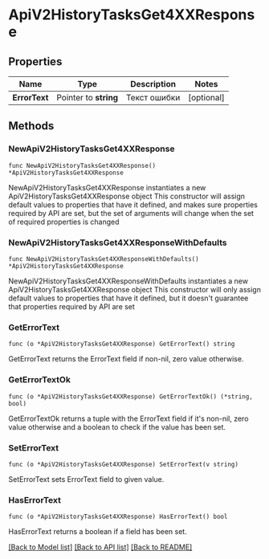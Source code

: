 # ApiV2HistoryTasksGet4XXResponse

## Properties

Name | Type | Description | Notes
------------ | ------------- | ------------- | -------------
**ErrorText** | Pointer to **string** | Текст ошибки | [optional] 

## Methods

### NewApiV2HistoryTasksGet4XXResponse

`func NewApiV2HistoryTasksGet4XXResponse() *ApiV2HistoryTasksGet4XXResponse`

NewApiV2HistoryTasksGet4XXResponse instantiates a new ApiV2HistoryTasksGet4XXResponse object
This constructor will assign default values to properties that have it defined,
and makes sure properties required by API are set, but the set of arguments
will change when the set of required properties is changed

### NewApiV2HistoryTasksGet4XXResponseWithDefaults

`func NewApiV2HistoryTasksGet4XXResponseWithDefaults() *ApiV2HistoryTasksGet4XXResponse`

NewApiV2HistoryTasksGet4XXResponseWithDefaults instantiates a new ApiV2HistoryTasksGet4XXResponse object
This constructor will only assign default values to properties that have it defined,
but it doesn't guarantee that properties required by API are set

### GetErrorText

`func (o *ApiV2HistoryTasksGet4XXResponse) GetErrorText() string`

GetErrorText returns the ErrorText field if non-nil, zero value otherwise.

### GetErrorTextOk

`func (o *ApiV2HistoryTasksGet4XXResponse) GetErrorTextOk() (*string, bool)`

GetErrorTextOk returns a tuple with the ErrorText field if it's non-nil, zero value otherwise
and a boolean to check if the value has been set.

### SetErrorText

`func (o *ApiV2HistoryTasksGet4XXResponse) SetErrorText(v string)`

SetErrorText sets ErrorText field to given value.

### HasErrorText

`func (o *ApiV2HistoryTasksGet4XXResponse) HasErrorText() bool`

HasErrorText returns a boolean if a field has been set.


[[Back to Model list]](../README.md#documentation-for-models) [[Back to API list]](../README.md#documentation-for-api-endpoints) [[Back to README]](../README.md)


